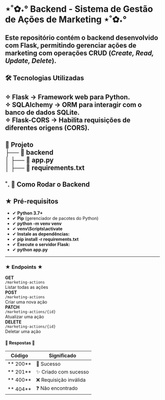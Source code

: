 # ⋆˚✿˖° Backend - Sistema de Gestão de Ações de Marketing ⋆˚✿˖° 
Este repositório contém o backend desenvolvido com **Flask**, permitindo gerenciar ações de marketing com operações **CRUD** (*Create, Read, Update, Delete*).  
---
## 🛠 Tecnologias Utilizadas  
✧ **Flask** → Framework web para Python.  
✧ **SQLAlchemy** → ORM para interagir com o banco de dados SQLite.  
✧ **Flask-CORS** → Habilita requisições de diferentes origens (CORS).   
---
📂 Projeto  
├── 📂 backend  
│   ├── 📄 app.py  
│   ├── 📄 requirements.txt  
---
## ˚. 🎀  Como Rodar o Backend  
## ★ Pré-requisitos  

- ✔ **Python 3.7+**  
- ✔ **Pip** (gerenciador de pacotes do Python)
- ✔ **python -m venv venv**
- ✔ **venv\Scripts\activate**
- ✔ **Instale as dependências:**
- ✔ **pip install -r requirements.txt**
- ✔ **Execute o servidor Flask:**
- ✔ **python app.py**
---
### ★ Endpoints ★
**GET**  
`/marketing-actions`  
Listar todas as ações  
**POST**  
`/marketing-actions`  
Criar uma nova ação  
**PATCH**  
`/marketing-actions/{id}`  
Atualizar uma ação  
**DELETE**  
`/marketing-actions/{id}`  
Deletar uma ação  



#### 🌷 Respostas 🌷

|  Código  |  Significado                 |
|------------|------------------------------|
| ** 200** | 🎉 Sucesso                    |
| ** 201** | ✨ Criado com sucesso         |
| ** 400** | ❌ Requisição inválida       |
| ** 404** | ❓ Não encontrado             |

